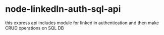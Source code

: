 # node-linkedIn-auth-sql-api
this express api includes module for linked in authentication and then make CRUD operations on SQL DB
